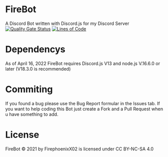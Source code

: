 # FireBot
A Discord Bot written with Discord.js for my Discord Server
 <br />
[![Quality Gate Status](https://sonarcloud.io/api/project_badges/measure?project=FirephoenixX02_FireBot&metric=alert_status)](https://sonarcloud.io/summary/new_code?id=FirephoenixX02_FireBot)
[![Lines of Code](https://sonarcloud.io/api/project_badges/measure?project=FirephoenixX02_FireBot&metric=ncloc)](https://sonarcloud.io/summary/new_code?id=FirephoenixX02_FireBot)

# Dependencys
As of April 16, 2022 FireBot requires Discord.js V13 and node.js V.16.6.0 or later (V18.3.0 is recommended)

# Commiting

If you found a bug please use the Bug Report formular in the Issues tab.
If you want to help coding this Bot just create a Fork and a Pull Request when u have something to add.

# License

 FireBot © 2021 by FirephoenixX02 is licensed under CC BY-NC-SA 4.0
